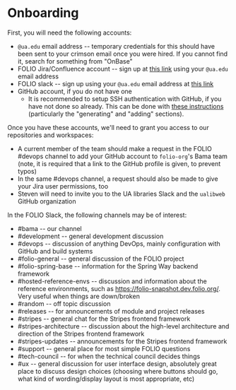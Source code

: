 # Onboarding

First, you will need the following accounts:

- `@ua.edu` email address -- temporary credentials for this should have been sent to your crimson
  email once you were hired. If you cannot find it, search for something from "OnBase"
- FOLIO Jira/Confluence account -- sign up at
  [this link](https://issues.folio.org/secure/Dashboard.jspa) using your `@ua.edu` email address
- FOLIO slack -- sign up using your `@ua.edu` email address at
  [this link](https://slack-invitation.folio.org/)
- GitHub account, if you do not have one
  - It is recommended to setup SSH authentication with GitHub, if you have not done so already. This
    can be done with
    [these instructions](https://docs.github.com/en/authentication/connecting-to-github-with-ssh)
    (particularly the "generating" and "adding" sections).

Once you have these accounts, we'll need to grant you access to our repositories and workspaces:

- A current member of the team should make a request in the FOLIO #devops channel to add your GitHub
  account to `folio-org`'s Bama team (note, it is required that a link to the GitHub profile is
  given, to prevent typos)
- In the same #devops channel, a request should also be made to give your Jira user permissions, too
- Steven will need to invite you to the UA libraries Slack and the `ualibweb` GitHub organization

In the FOLIO Slack, the following channels may be of interest:

- #bama -- our channel
- #development -- general development discussion
- #devops -- discussion of anything DevOps, mainly configuration with GitHub and build systems
- #folio-general -- general discussion of the FOLIO project
- #folio-spring-base -- information for the Spring Way backend framework
- #hosted-reference-envs -- discussion and information about the reference environments, such as
  https://folio-snapshot.dev.folio.org/. Very useful when things are down/broken
- #random -- off topic discussion
- #releases -- for announcements of module and project releases
- #stripes -- general chat for the Stripes frontend framework
- #stripes-architecture -- discussion about the high-level architecture and direction of the Stripes
  frontend framework
- #stripes-updates -- announcements for the Stripes frontend framework
- #support -- general place for most simple FOLIO questions
- #tech-council -- for when the technical council decides things
- #ux -- general discussion for user interface design, absolutely great place to discuss design
  choices (choosing where buttons should go, what kind of wording/display layout is most
  appropriate, etc)
